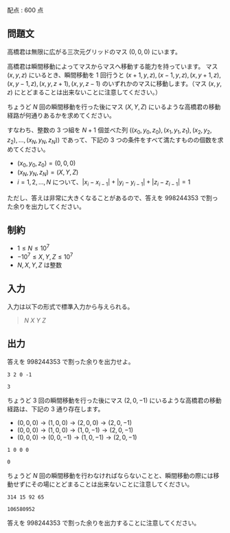配点 : $600$ 点

## 問題文

高橋君は無限に広がる三次元グリッドのマス $(0, 0, 0)$ にいます。

高橋君は瞬間移動によってマスからマスへ移動する能力を持っています。
マス $(x, y, z)$ にいるとき、瞬間移動を $1$ 回行うと
$(x+1, y, z), (x-1, y, z), (x, y+1, z), (x, y-1, z), (x, y, z+1), (x, y, z-1)$ のいずれかのマスに移動します。（マス $(x, y, z)$ にとどまることは出来ないことに注意してください。）

ちょうど $N$ 回の瞬間移動を行った後にマス $(X, Y, Z)$ にいるような高橋君の移動経路が何通りあるかを求めてください。

すなわち、整数の $3$ つ組を $N+1$ 個並べた列 $\big( (x_0, y_0, z_0), (x_1, y_1, z_1), (x_2, y_2, z_2), \ldots, (x_N, y_N, z_N)\big)$ であって、下記の $3$ つの条件をすべて満たすものの個数を求めてください。

- $(x_0, y_0, z_0) = (0, 0, 0)$
- $(x_N, y_N, z_N) = (X, Y, Z)$
- $i = 1, 2, \ldots, N$ について、$|x_i-x_{i-1}| + |y_i-y_{i-1}| + |z_i-z_{i-1}| = 1$

ただし、答えは非常に大きくなることがあるので、答えを $998244353$ で割った余りを出力してください。

## 制約

- $1 \leq N \leq 10^7$
- $-10^7 \leq X, Y, Z \leq 10^7$
- $N, X, Y, Z$ は整数

## 入力

入力は以下の形式で標準入力から与えられる。

> $N$ $X$ $Y$ $Z$

## 出力

答えを $998244353$ で割った余りを出力せよ。

```input1
3 2 0 -1
```

```output1
3
```

ちょうど $3$ 回の瞬間移動を行った後にマス $(2, 0, -1)$ にいるような高橋君の移動経路は、下記の $3$ 通り存在します。

- $(0, 0, 0) \rightarrow (1, 0, 0) \rightarrow (2, 0, 0) \rightarrow(2, 0, -1)$
- $(0, 0, 0) \rightarrow (1, 0, 0) \rightarrow (1, 0, -1) \rightarrow(2, 0, -1)$
- $(0, 0, 0) \rightarrow (0, 0, -1) \rightarrow (1, 0, -1) \rightarrow(2, 0, -1)$

```input2
1 0 0 0
```

```output2
0
```

ちょうど $N$ 回の瞬間移動を行わなければならないことと、瞬間移動の際には移動せずにその場にとどまることは出来ないことに注意してください。

```input3
314 15 92 65
```

```output3
106580952
```

答えを $998244353$ で割った余りを出力することに注意してください。